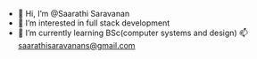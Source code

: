 - 👋 Hi, I’m @Saarathi Saravanan
- 👀 I’m interested in full stack development
- 🌱 I’m currently learning BSc(computer systems and design)
📫 saarathisaravanans@gmail.com

<!---
Saarathi2890/Saarathi2890 is a ✨ special ✨ repository because its `README.md` (this file) appears on your GitHub profile.
You can click the Preview link to take a look at your changes.
--->
